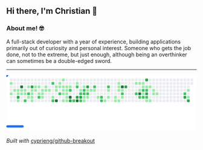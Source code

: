 ## Hi there, I'm Christian 👋

### About me! 🤓
A full-stack developer with a year of experience, building applications primarily out of curiosity and
personal interest. Someone who gets the job done, not to the extreme, but just enough, although being
an overthinker can sometimes be a double-edged sword.

---

<picture>
  <source
    media="(prefers-color-scheme: dark)"
    srcset="images/breakout-dark.svg"
  />
  <source
    media="(prefers-color-scheme: light)"
    srcset="images/breakout-light.svg"
  />
  <img alt="Breakout Game" src="images/breakout-light.svg" />
</picture>

*Built with* [cyprieng/github-breakout](https://github.com/cyprieng/github-breakout)

